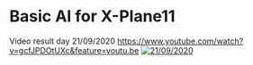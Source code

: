 # Basic AI for X-Plane11
Video result day 21/09/2020
https://www.youtube.com/watch?v=gcfJPDOtUXc&feature=youtu.be
[![21/09/2020](https://live.staticflickr.com/1487/25207681974_9830e9bd97_b.jpg)](https://www.youtube.com/watch?v=gcfJPDOtUXc&feature=youtu.be)
